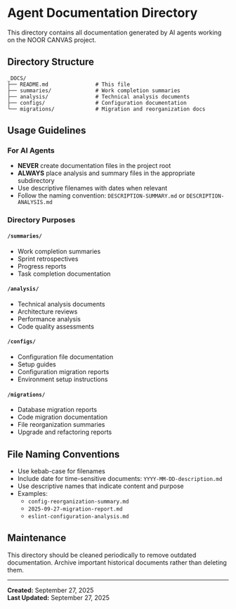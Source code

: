 # Agent Documentation Directory

This directory contains all documentation generated by AI agents working on the NOOR CANVAS project.

## Directory Structure

```
_DOCS/
├── README.md               # This file
├── summaries/              # Work completion summaries
├── analysis/               # Technical analysis documents
├── configs/                # Configuration documentation
└── migrations/             # Migration and reorganization docs
```

## Usage Guidelines

### For AI Agents
- **NEVER** create documentation files in the project root
- **ALWAYS** place analysis and summary files in the appropriate subdirectory
- Use descriptive filenames with dates when relevant
- Follow the naming convention: `DESCRIPTION-SUMMARY.md` or `DESCRIPTION-ANALYSIS.md`

### Directory Purposes

#### `/summaries/`
- Work completion summaries
- Sprint retrospectives
- Progress reports
- Task completion documentation

#### `/analysis/`
- Technical analysis documents
- Architecture reviews
- Performance analysis
- Code quality assessments

#### `/configs/`
- Configuration file documentation
- Setup guides
- Configuration migration reports
- Environment setup instructions

#### `/migrations/`
- Database migration reports
- Code migration documentation
- File reorganization summaries
- Upgrade and refactoring reports

## File Naming Conventions

- Use kebab-case for filenames
- Include date for time-sensitive documents: `YYYY-MM-DD-description.md`
- Use descriptive names that indicate content and purpose
- Examples:
  - `config-reorganization-summary.md`
  - `2025-09-27-migration-report.md`
  - `eslint-configuration-analysis.md`

## Maintenance

This directory should be cleaned periodically to remove outdated documentation. Archive important historical documents rather than deleting them.

---

**Created:** September 27, 2025  
**Last Updated:** September 27, 2025